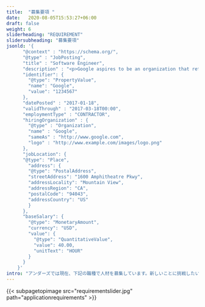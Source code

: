 ```yaml
---
title:  "募集要項 "
date:   2020-08-05T15:53:27+06:00
draft: false
weight: 6
sliderheading: "REQUIREMENT"
slidersubheading: "募集要項"
jsonld: '{
      "@context" : "https://schema.org/",
      "@type" : "JobPosting",
      "title" : "Software Engineer",
      "description" : "<p>Google aspires to be an organization that reflects the globally diverse audience that our products and technology serve. We believe that in addition to hiring the best talent, a diversity of perspectives, ideas and cultures leads to the creation of better products and services.</p>",
      "identifier": {
        "@type": "PropertyValue",
        "name": "Google",
        "value": "1234567"
      },
      "datePosted" : "2017-01-18",
      "validThrough" : "2017-03-18T00:00",
      "employmentType" : "CONTRACTOR",
      "hiringOrganization" : {
        "@type" : "Organization",
        "name" : "Google",
        "sameAs" : "http://www.google.com",
        "logo" : "http://www.example.com/images/logo.png"
      },
      "jobLocation": {
      "@type": "Place",
        "address": {
        "@type": "PostalAddress",
        "streetAddress": "1600 Amphitheatre Pkwy",
        "addressLocality": "Mountain View",
        "addressRegion": "CA",
        "postalCode": "94043",
        "addressCountry": "US"
        }
      },
      "baseSalary": {
        "@type": "MonetaryAmount",
        "currency": "USD",
        "value": {
          "@type": "QuantitativeValue",
          "value": 40.00,
          "unitText": "HOUR"
        }
      }
    }'
intro: "アンダーズでは現在、下記の職種で人材を募集しています。新しいことに挑戦したい方、最新技術に触れてみたい方、新規ビジネスに携わってみたいという方のご応募をお待ちしています。"
---
```

{{< subpagetopimage src="requirementslider.jpg" path="applicationrequirements" >}}